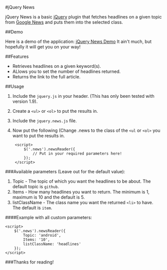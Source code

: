 #jQuery News

jQuery News is a basic [jQuery](https://github.com/jquery/jquery/) plugin that fetches headlines on a given topic from [Google News](https://news.google.com/) and puts them into the selected class.

##Demo

Here is a demo of the application: [jQuery News Demo](http://smith197.koding.com/jquery-news/demo/) It ain't much, but hopefully it will get you on your way!

##Features

* Retrieves headlines on a given keyword(s). 
* ALlows you to set the number of headlines returned.
* Returns the link to the full article.

##Usage

1. Include the `jquery.js` in your header. (This has only been tested with version 1.9).
1. Create a `<ul>` or `<ol>` to put the results in.
1. Include the `jquery.news.js` file.
1. Now put the following (Change .news to the class of the `<ul` or `<ol>` you want to put the results in.


        <script>
            $('.news').newsReader({
                // Put in your required parameters here!
            });
        </script>


###Available parameters (Leave out for the default value):

1. Topic - The topic of which you want the headlines to be about. The default topic is `github`.
1. Items - How many headlines you want to return. The minimum is 1, maximum is 10 and the default is 5.
1. listClassName - The class name you want the returned `<li>` to have. The default is `item`.

####Example with all custom parameters:

    <script>
        $('.news').newsReader({
            Topic: 'android',
            Items: '10',
            listClassName: 'headlines'
        });
    </script>
    
###Thanks for reading!